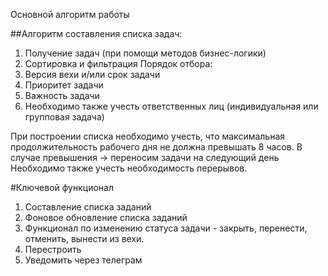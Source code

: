 Основной алгоритм работы

##Алгоритм составления списка задач:
1. Получение задач (при помощи методов бизнес-логики)
2. Сортировка и фильтрация
  Порядок отбора:
  1. Версия вехи и/или срок задачи
  2. Приоритет задачи
  3. Важность задачи
  4. Необходимо также учесть ответственных лиц (индивидуальная или групповая задача)

При построении списка необходимо учесть, что максимальная продолжительность рабочего дня не должна превышать 8 часов.
В случае превышения -> переносим задачи на следующий день
Необходимо также учесть необходимость перерывов.

#Ключевой функционал

1.  Составление списка заданий
2. Фоновое обновление списка заданий
3. Функционал по изменению статуса задачи - закрыть, перенести, отменить, вынести из вехи.
4. Перестроить
4. Уведомить через телеграм

